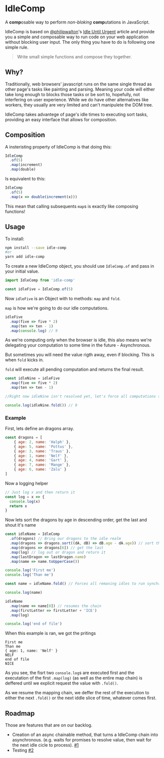 # IdleComp
A **comp**osable way to perform *non-bloking* **comp**utations in JavaScript.

IdleComp is based on [@philipwalton](https://github.com/philipwalton)'s [Idle Until Urgent](https://philipwalton.com/articles/idle-until-urgent/) article and provide you a simple and composable way to run code on your web application without blocking user input.
The only thing you have to do is following one simple rule.

> Write small simple functions and compose they together.

## Why?
Traditionally, web browsers' javascript runs on the same single thread as other page's tasks like painting and parsing.
Meaning your code will either take long enough to blocks those tasks or be sort to, hopefully, not interfering on user experience.
While we do have other alternatives like workers, they usually are very limited and can't manipulete the DOM tree.

IdleComp takes advantege of page's idle times to executing sort tasks, providing an easy interface that allows for composition.

## Composition

A insteristing property of IdleComp is that doing this:
```javascript
IdleComp
  .of(5)
  .map(increment)
  .map(double)
```
Is equivalent to this:
```javascript
IdleComp
  .of(5)
  .map(x => double(increment(x)))
```
This mean that calling subsequents `map`s is exactly like composing functions!

## Usage

To install:
```sh
npm install --save idle-comp
#or
yarn add idle-comp
```

To create a new IdleComp object, you should use `IdleComp.of` and pass in your initial value.
```javascript
import IdleComp from 'idle-comp'

const idleFive = IdleComp.of(5)
```

Now `idleFive` is an Object with to methods: `map` and `fold`.

`map` is how we're going to do our idle computations.

```javascript
idleFive
  .map(five => five * 2)
  .map(ten => ten - 1)
  .map(console.log) // 9
```

As we're computing only when the browser is idle, this also means we're delegating your computation to some time in the future - Asynchronous.

But sometimes you will need the value rigth away, even if blocking.
This is when `fold` kicks in.

`fold` will execute all pending computation and returns the final result.

```javascript
const idleNine = idleFive
  .map(five => five * 2)
  .map(ten => ten - 1)

//Right now idleNine isn't resolved yet, let's force all computations synchronously

console.log(idleNine.fold()) // 9
```

### Example
First, lets define an dragons array.
```javascript
const dragons = [
    { age: 2, name: 'Halph' },
    { age: 5, name: 'Pottus' },
    { age: 3, name: 'Traus' },
    { age: 1, name: 'Nelf' },
    { age: 4, name: 'Gart' },
    { age: 7, name: 'Mange' },
    { age: 6, name: 'Zalu' }
]
```

Now a logging helper
```javascript
// Just log x and then return it
const log = x => {
  console.log(x)
  return x
}
```

Now lets sort the dragons by age in descending order, get the last and shout it's name
```javascript
const idleName = IdleComp
  .of(dragons) // Bring our dragons to the idle realm
  .map(dragons => dragons.sort((dA, dB) => dB.age - dA.age)) // sort them by age
  .map(dragons => dragons[6]) // get the last
  .map(log) // log out or dragon and return it
  .map(lastDragon => lastDragon.name)
  .map(name => name.toUpperCase())

console.log('First me')
console.log('Than me')

const name = idleName.fold() // Forces all remaning idles to run synchronously

console.log(name)

idleName
  .map(name => name[0]) // resumes the chain
  .map(firstLetter => firstLetter + 'ICE')
  .map(log)

console.log('end of file')
```

When this example is ran, we got the pritings
```
First me
Than me
{ age: 1, name: 'Nelf' }
NELF
end of file
NICE
```

As you see, the fisrt two `console.log`s are executed first and the executation of the first `.map(log)` (as well as the entire map chain) is deffered until we explicit request the value with `.fold()`.

As we resume the mapping chain, we deffer the rest of the execution to either the next `.fold()` or the next iddle slice of time, whatever comes first.

## Roadmap

Those are features that are on our backlog.

 - Creation of an async chainable method, that turns a IdleComp chain into asynchronous. (e.g. waits for promises to resolve value, then wait for the next idle cicle to process). [#1](https://github.com/munizart/idle-comp/issues/1)
 - Testing [#2](https://github.com/munizart/idle-comp/issues/2)